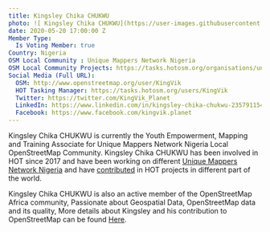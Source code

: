 ```yaml
---
title: Kingsley Chika CHUKWU
photo: ![ Kingsley Chika CHUKWU](https://user-images.githubusercontent.com/107149587/183266343-c5b4c346-8ea6-40c1-b586-49ac805ce4db.jpg)
date: 2020-05-20 17:00:00 Z
Member Type:
  Is Voting Member: true
Country: Nigeria
OSM Local Community : Unique Mappers Network Nigeria
OSM Local Community Projects: https://tasks.hotosm.org/organisations/unique-mappers-network-nigeria
Social Media (Full URL):
  OSM: http://www.openstreetmap.org/user/KingVik
  HOT Tasking Manager: https://tasks.hotosm.org/users/KingVik
  Twitter: https://twitter.com/KingVik_Planet
  LinkedIn: https://www.linkedin.com/in/kingsley-chika-chukwu-235791154/
  Facebook: https://www.facebook.com/kingvik.planet
---
```


<p>Kingsley Chika CHUKWU is currently the Youth Empowerment, Mapping and Training Associate for Unique Mappers Network Nigeria Local OpenStreetMap Community. Kingsley Chika CHUKWU has been involved in HOT since 2017 and have been working on different <a href="https://tasks.hotosm.org/organisations/unique-mappers-network-nigeria/"> Unique Mappers Network Nigeria</a> and have <a href="https://hdyc.neis-one.org/?KingVik"> contributed</a> in HOT projects in different part of the world.</p>

<p>Kingsley Chika CHUKWU is also an active member of the OpenStreetMap Africa community, Passionate about Geospatial Data, OpenStreetMap data and its quality, More details about Kingsley and his contribution  to OpenStreetMap can  be found <a href="https://www.openstreetmap.org/user/KingVik"> Here<a/a>.</p>
